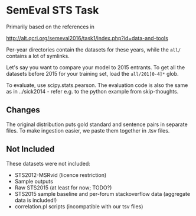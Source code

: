 SemEval STS Task
================

Primarily based on the references in

http://alt.qcri.org/semeval2016/task1/index.php?id=data-and-tools

Per-year directories contain the datasets for these years, while
the ``all/`` contains a lot of symlinks.

Let's say you want to compare your model to 2015 entrants. To get
all the datasets before 2015 for your training set, load the
``all/201[0-4]*`` glob.

To evaluate, use scipy.stats.pearson.  The evaluation code is also
the same as in ../sick2014 - refer e.g. to the python example from
skip-thoughts.

Changes
-------

The original distribution puts gold standard and sentence pairs
in separate files.  To make ingestion easier, we paste them together
in .tsv files.

Not Included
------------

These datasets were not included:

  * STS2012-MSRvid (licence restriction)
  * Sample outputs
  * Raw STS2015 (at least for now; TODO?)
  * STS2015 sample baseline and per-forum stackoverflow data (aggregate
    data is included!)
  * correlation.pl scripts (incompatible with our tsv files)

